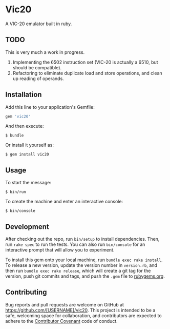 # Vic20

A VIC-20 emulator built in ruby.

## TODO

This is very much a work in progress.

1. Implementing the 6502 instruction set (VIC-20 is actually a 6510, but should be compatible).
2. Refactoring to eliminate duplicate load and store operations, and clean up reading of operands.

## Installation

Add this line to your application's Gemfile:

```ruby
gem 'vic20'
```

And then execute:

    $ bundle

Or install it yourself as:

    $ gem install vic20

## Usage

To start the message:

```
$ bin/run
```

To create the machine and enter an interactive console:

```
$ bin/console
```

## Development

After checking out the repo, run `bin/setup` to install dependencies. Then, run `rake spec` to run the tests. You can also run `bin/console` for an interactive prompt that will allow you to experiment.

To install this gem onto your local machine, run `bundle exec rake install`. To release a new version, update the version number in `version.rb`, and then run `bundle exec rake release`, which will create a git tag for the version, push git commits and tags, and push the `.gem` file to [rubygems.org](https://rubygems.org).

## Contributing

Bug reports and pull requests are welcome on GitHub at https://github.com/[USERNAME]/vic20. This project is intended to be a safe, welcoming space for collaboration, and contributors are expected to adhere to the [Contributor Covenant](http://contributor-covenant.org) code of conduct.
